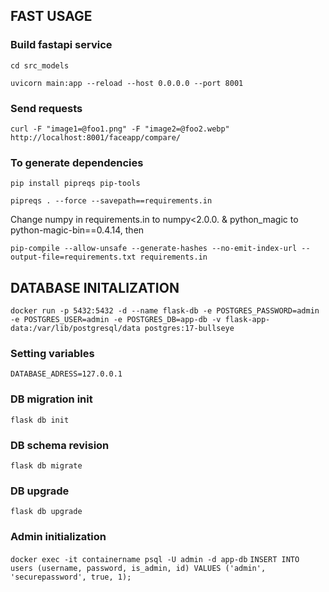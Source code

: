 ## FAST USAGE

### Build fastapi service
`cd src_models`

`uvicorn main:app --reload --host 0.0.0.0 --port 8001`


### Send requests

`curl -F "image1=@foo1.png" -F "image2=@foo2.webp" http://localhost:8001/faceapp/compare/`

### To generate dependencies
`pip install pipreqs pip-tools`

`pipreqs . --force --savepath==requirements.in`

Change numpy in requirements.in to numpy<2.0.0. & python_magic to python-magic-bin==0.4.14, then

`pip-compile --allow-unsafe --generate-hashes --no-emit-index-url --output-file=requirements.txt requirements.in`

## DATABASE INITALIZATION

`docker run -p 5432:5432 -d --name flask-db -e POSTGRES_PASSWORD=admin -e POSTGRES_USER=admin -e POSTGRES_DB=app-db -v flask-app-data:/var/lib/postgresql/data postgres:17-bullseye`

### Setting variables
`DATABASE_ADRESS=127.0.0.1`

### DB migration init
`flask db init`

### DB schema revision
`flask db migrate`

### DB upgrade
`flask db upgrade`

### Admin initialization
`docker exec -it containername psql -U admin -d app-db`
`INSERT INTO users (username, password, is_admin, id) VALUES ('admin', 'securepassword', true, 1);`


